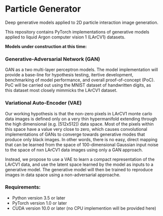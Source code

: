 # Particle Generator
Deep generative models applied to 2D particle interaction image generation.

This repository contains PyTorch implementations of generative models applied to liquid Argon computer vision 1 (LArCV1) datasets.

**Models under construction at this time:**

### Generative-Adversarial Network (GAN)
GAN as a two multi-layer perceptron models. The model implementation will provide a base-line for hypothesis testing, itertive development, benchmarking of model performance, and overall proof-of-concept (PoC). PoC will be carried out using the MNIST dataset of handwritten digits, as this dataset most closely mimmicks the LArCV1 dataset. 

### Variational Auto-Encoder (VAE)
Our working hypothesis is that the non-zero pixels in LArCV1 monte carlo data images is defined only on a very thin hypermanifold extending through the high dimensional (e.g. [512x512]) data space. Most of the pixels within this space have a value very close to zero, which causes convolutional implementations of GANs to converge towards generative modes that produce only black images. In other words, there is no easy, direct mapping that can be learned from the space of 100-dimensional Gaussian input noise to the space of nxn LArCV1 data images using only a GAN approach.

Instead, we propose to use a VAE to learn a compact representation of the LArCV1 data, and use the latent space learned by the model as inputs to a generative model. The generative model will then be trained to reproduce images in data space using a non-adversarial approache.


### Requirements:
- Python version 3.5 or later
- PyTorch version 1.0 or later
- CUDA version 10.0 or later (no CPU implemention will be provided here)
